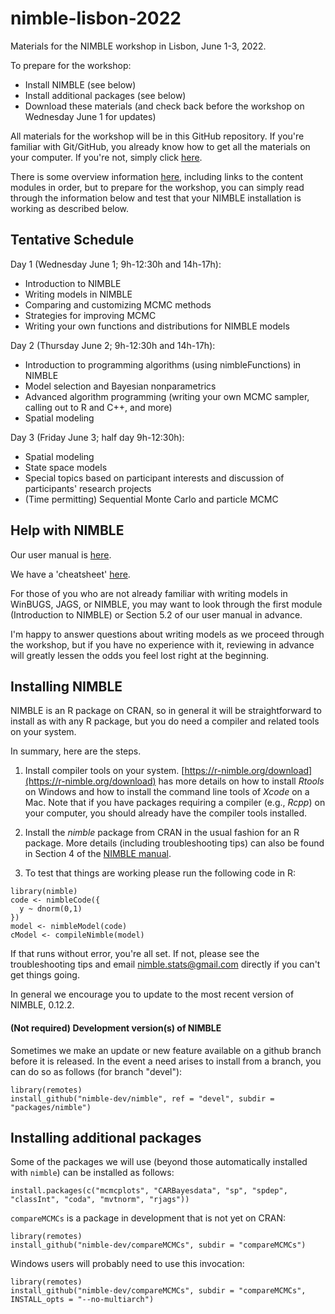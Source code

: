 # nimble-lisbon-2022
Materials for the NIMBLE workshop in Lisbon, June 1-3, 2022. 

To prepare for the workshop:

 - Install NIMBLE (see below)
 - Install additional packages (see below)
 - Download these materials (and check back before the workshop on Wednesday June 1 for updates)

All materials for the workshop will be in this GitHub repository. If you're familiar with Git/GitHub, you already know how to get all the materials on your computer. If you're not, simply click [here](https://github.com/nimble-training/nimble-lisbon-2022/archive/main.zip).

There is some overview information [here](https://htmlpreview.github.io/?https://github.com/nimble-training/nimble-lisbon-2022/blob/main/overview.html), including links to the content modules in order, but to prepare for the workshop, you can simply read through the information below and test that your NIMBLE installation is working as described below.


## Tentative Schedule

Day 1 (Wednesday June 1; 9h-12:30h and 14h-17h):   

- Introduction to NIMBLE
- Writing models in NIMBLE
- Comparing and customizing MCMC methods
- Strategies for improving MCMC
- Writing your own functions and distributions for NIMBLE models

Day 2 (Thursday June 2; 9h-12:30h and 14h-17h):
- Introduction to programming algorithms (using nimbleFunctions) in NIMBLE
- Model selection and Bayesian nonparametrics
- Advanced algorithm programming (writing your own MCMC sampler, calling out to R and C++, and more)
- Spatial modeling

Day 3 (Friday June 3; half day 9h-12:30h):

- Spatial modeling
- State space models
- Special topics based on participant interests and discussion of participants' research projects 
- (Time permitting) Sequential Monte Carlo and particle MCMC

## Help with NIMBLE

Our user manual is [here](https://r-nimble.org/html_manual/cha-welcome-nimble.html).

We have a 'cheatsheet' [here](https://r-nimble.org/documentation).

For those of you who are not already familiar with writing models in WinBUGS, JAGS, or NIMBLE, you may want to look through the first module (Introduction to NIMBLE) or Section 5.2 of our user manual in advance.

I'm happy to answer questions about writing models as we proceed through the workshop, but if you have no experience with it, reviewing in advance will greatly lessen the odds you feel lost right at the beginning.

## Installing NIMBLE

NIMBLE is an R package on CRAN, so in general it will be straightforward to install as with any R package, but you do need a compiler and related tools on your system.  

In summary, here are the steps.

1. Install compiler tools on your system. [https://r-nimble.org/download](https://r-nimble.org/download) has more details on how to install *Rtools* on Windows and how to install the command line tools of *Xcode* on a Mac. Note that if you have packages requiring a compiler (e.g., *Rcpp*) on your computer, you should already have the compiler tools installed.

2. Install the *nimble* package from CRAN in the usual fashion for an R package. More details (including troubleshooting tips) can also be found in Section 4 of the [NIMBLE manual](https://r-nimble.org/html_manual/cha-installing-nimble.html).

3) To test that things are working please run the following code in R:

```
library(nimble)
code <- nimbleCode({
  y ~ dnorm(0,1)
})
model <- nimbleModel(code)
cModel <- compileNimble(model)
```


If that runs without error, you're all set. If not, please see the troubleshooting tips and email nimble.stats@gmail.com directly if you can't get things going.  

In general we encourage you to update to the most recent version of NIMBLE, 0.12.2.


#### (Not required) Development version(s) of NIMBLE

Sometimes we make an update or new feature available on a github branch before it is released.  In the event a need arises to install from a branch, you can do so as follows (for branch "devel"):

```
library(remotes)
install_github("nimble-dev/nimble", ref = "devel", subdir = "packages/nimble")
```

## Installing additional packages

Some of the packages we will use (beyond those automatically installed with `nimble`) can be installed as follows:

```
install.packages(c("mcmcplots", "CARBayesdata", "sp", "spdep", "classInt", "coda", "mvtnorm", "rjags"))
```

`compareMCMCs` is a package in development that is not yet on CRAN:

```
library(remotes)
install_github("nimble-dev/compareMCMCs", subdir = "compareMCMCs")
```

Windows users will probably need to use this invocation:

```
library(remotes)
install_github("nimble-dev/compareMCMCs", subdir = "compareMCMCs", INSTALL_opts = "--no-multiarch")
```

